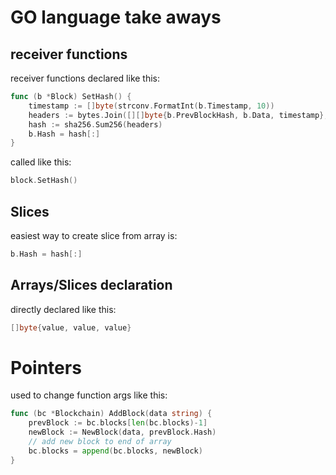 # GO language take aways

## receiver functions
receiver functions declared like this:
```go
func (b *Block) SetHash() {
	timestamp := []byte(strconv.FormatInt(b.Timestamp, 10))
	headers := bytes.Join([][]byte{b.PrevBlockHash, b.Data, timestamp}, []byte{})
	hash := sha256.Sum256(headers)
	b.Hash = hash[:]
}
```

called like this:
```go
block.SetHash()
```

## Slices
easiest way to create slice from array is:
```go
b.Hash = hash[:]
```

## Arrays/Slices declaration
directly declared like this:
```go
[]byte{value, value, value}
```

# Pointers
used to change function args like this:
```go
func (bc *Blockchain) AddBlock(data string) {
	prevBlock := bc.blocks[len(bc.blocks)-1]
	newBlock := NewBlock(data, prevBlock.Hash)
	// add new block to end of array
	bc.blocks = append(bc.blocks, newBlock)
}
```
